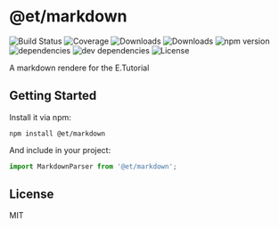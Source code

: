 # @et/markdown

![Build Status](https://img.shields.io/travis/DavidSichau/@et/markdown.svg)
![Coverage](https://img.shields.io/coveralls/DavidSichau/@et/markdown.svg)
![Downloads](https://img.shields.io/npm/dm/@et/markdown.svg)
![Downloads](https://img.shields.io/npm/dt/@et/markdown.svg)
![npm version](https://img.shields.io/npm/v/@et/markdown.svg)
![dependencies](https://img.shields.io/david/DavidSichau/@et/markdown.svg)
![dev dependencies](https://img.shields.io/david/dev/DavidSichau/@et/markdown.svg)
![License](https://img.shields.io/npm/l/@et/markdown.svg)

A markdown rendere for the E.Tutorial

## Getting Started

Install it via npm:

```shell
npm install @et/markdown
```

And include in your project:

```javascript
import MarkdownParser from '@et/markdown';
```

## License

MIT
